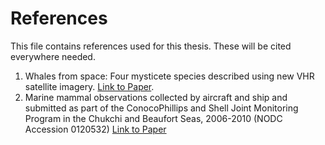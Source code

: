 # References
This file contains references used for this thesis. These will be cited everywhere needed.

1. Whales from space: Four mysticete species described using new VHR satellite imagery. [Link to Paper](https://onlinelibrary.wiley.com/doi/full/10.1111/mms.12544).
2. Marine mammal observations collected by aircraft and ship and submitted as part of the ConocoPhillips and Shell Joint Monitoring Program in the Chukchi and Beaufort Seas, 2006-2010 (NODC Accession 0120532) [Link to Paper](https://catalog.data.gov/dataset/marine-mammal-observations-collected-by-aircraft-and-ship-and-submitted-as-part-of-the-conocoph89110)